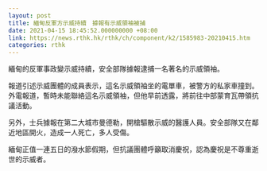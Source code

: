 ```yaml
---
layout: post
title: 緬甸反軍方示威持續　據報有示威領袖被捕
date: 2021-04-15 18:45:52.000000000 +08:00
link: https://news.rthk.hk/rthk/ch/component/k2/1585983-20210415.htm
categories: rthk
---
```


緬甸的反軍事政變示威持續，安全部隊據報逮捕一名著名的示威領袖。

報道引述示威團體的成員表示，這名示威領袖坐的電單車，被警方的私家車撞到。外電報道，暫時未能聯絡這名示威領袖，但他早前透露，將前往中部蒙育瓦帶領抗議活動。

另外，士兵據報在第二大城市曼德勒，開槍驅散示威的醫護人員。安全部隊又在鄰近地區開火，造成一人死亡，多人受傷。

緬甸正值一連五日的潑水節假期，但抗議團體呼籲取消慶祝，認為慶祝是不尊重逝世的示威者。
